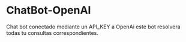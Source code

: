 # ChatBot-OpenAI
Chat bot conectado mediante un API_KEY a OpenAi este bot resolvera todas tu consultas correspondientes.
